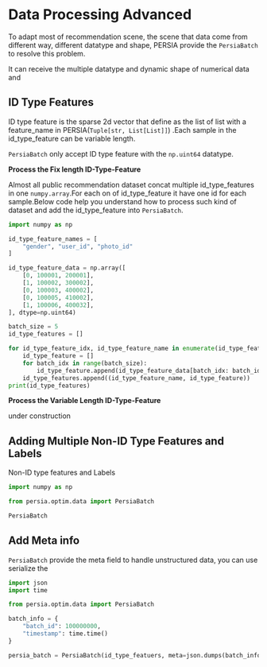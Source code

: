 # Data Processing Advanced
To adapt most of recommendation scene, the scene that data come from different way, different datatype and shape, PERSIA provide the `PersiaBatch` to resolve this problem.

It can receive the multiple datatype and dynamic shape of numerical data and 

## ID Type Features
ID type feature is the sparse 2d vector that define as the list of list with a feature_name in PERSIA(`Tuple[str, List[List]]`) .Each sample in the id_type_feature can be variable length.

`PersiaBatch` only accept  ID type feature with the `np.uint64` datatype.

**Process the Fix length ID-Type-Feature**

Almost all public recommendation dataset concat multiple id_type_features in one `numpy.array`.For each on of id_type_feature it have one id for each sample.Below code help you understand how to process such kind of dataset and add the id_type_feature into `PersiaBatch`.

```python
import numpy as np

id_type_feature_names = [
    "gender", "user_id", "photo_id"
]

id_type_feature_data = np.array([
    [0, 100001, 200001],
    [1, 100002, 300002],
    [0, 100003, 400002],
    [0, 100005, 410002],
    [1, 100006, 400032],
], dtype=np.uint64)

batch_size = 5
id_type_features = []

for id_type_feature_idx, id_type_feature_name in enumerate(id_type_feature_names):
    id_type_feature = []
    for batch_idx in range(batch_size):
        id_type_feature.append(id_type_feature_data[batch_idx: batch_idx + 1, id_type_feature_idx].reshape(-1))
    id_type_features.append((id_type_feature_name, id_type_feature))
print(id_type_features)
```

**Process the Variable Length ID-Type-Feature**

under construction
## Adding Multiple Non-ID Type Features and Labels
Non-ID type features and Labels
```python
import numpy as np

from persia.optim.data import PersiaBatch

PersiaBatch
```

## Add Meta info
`PersiaBatch` provide the meta field to handle unstructured data, you can use serialize the 
```python
import json
import time 

from persia.optim.data import PersiaBatch

batch_info = {
    "batch_id": 100000000,
    "timestamp": time.time()
}

persia_batch = PersiaBatch(id_type_featuers, meta=json.dumps(batch_info))
```
